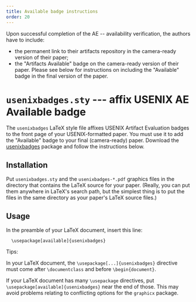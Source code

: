```yaml
---
title: Available badge instructions
order: 20
---
```


Upon successful completion of the AE -- availability verification, the authors have to include:
- the permanent link to their artifacts repository in the camera-ready version of their paper;
- the "Artifacts Available" badge on the camera-ready version of their paper. Please see below for instructions on including the "Available" badge in the final version of the paper.

# `usenixbadges.sty` --- affix USENIX AE Available badge

The `usenixbadges` LaTeX style file affixes USENIX Artifact Evaluation
badges to the front page of your USENIX-formatted paper. You must use it to add the "Available" badge to your final (camera-ready) paper. Download the [usenixbadges](appendix/usenix25-ae-available.zip) package and follow the
instructions below.

## Installation

Put `usenixbadges.sty` and the `usenixbadges-*.pdf` graphics files in
the directory that contains the LaTeX source for your paper.  (Really,
you can put them anywhere in LaTeX's search path, but the simplest
thing is to put the files in the same directory as your paper's LaTeX
source files.)

## Usage

In the preamble of your LaTeX document, insert this line:

```
  \usepackage[available]{usenixbadges}
```

Tips:

In your LaTeX document, the `\usepackage[...]{usenixbadges}` directive
must come after `\documentclass` and before `\begin{document}`.

If your LaTeX document has many `\usepackage` directives, put
`\usepackage[available]{usenixbadges}` near the end of those.  This may
avoid problems relating to conflicting options for the `graphicx`
package.